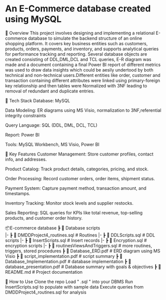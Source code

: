 # An E-Commerce database created using MySQL
📌 Overview
This project involves designing and implementing a relational E-commerce database to simulate the backend structure of an online shopping platform. It covers key business entities such as customers, products, orders, payments, and inventory, and supports analytical queries for performance tracking and reporting.
Several database objects are created consisting of DDL,DML,DCL and TCL queries, E-R diagram was made and a document containing a final Power BI report of different metrics was used to draw data insights which could be aesily undertood by both technical and non-technical users.Different entities like order, customer and transaction containing different attributes were linked using primary-foreign key relationship and then tables were Normalized with 3NF leading to removal of redundant and duplicate entries.  

🔧 Tech Stack
Database: MySQL 

Data Modeling: ER diagrams using MS Visio, normalization to 3NF,referential integrity constraints 

Query Language: SQL (DDL, DML, DCL, TCL)

Report: Power BI

Tools: MySQL Workbench, MS Visio, Power BI 

📂 Key Features
Customer Management: Store customer profiles, contact info, and addresses.

Product Catalog: Track product details, categories, pricing, and stock.

Order Processing: Record customer orders, order items, shipment status.

Payment System: Capture payment method, transaction amount, and timestamps.

Inventory Tracking: Monitor stock levels and supplier restocks.

Sales Reporting: SQL queries for KPIs like total revenue, top-selling products, and customer order history.

📦E-commerce database
 ┣ 📜 Database scripts             
   |- ┣ 📜 DMDDProject4_routines.sql     # Routines 
   |- ┣ 📜 DDLScripts.sql                # DDL scripts
   |- ┣ 📜 InsertScripts.sql             # Insert records 
   |- ┣ 📜 Encryption.sql                # encryption scripts
   |- ┣ 📜 routinesViewsAndTriggers.sql  # more routines, triggers, stored procedures
 ┣ 📜 Database_ERD.pdf                   # ERD diagram using MS Visio
 ┣ 📜 script_implementation.pdf          # script summary
 ┣ 📜 Database_Implementation.pdf        # database implementation
 ┣ 📜 database_presentation.pdf          # Database summary with goals & objectives
 ┣ 📜 README.md                          # Project documentation


🚀 How to Use
Clone the repo
Load " .sql " into your DBMS
Run InsertScripts.sql to populate with sample data
Execute queries from DMDDProject4_routines.sql for analysis


